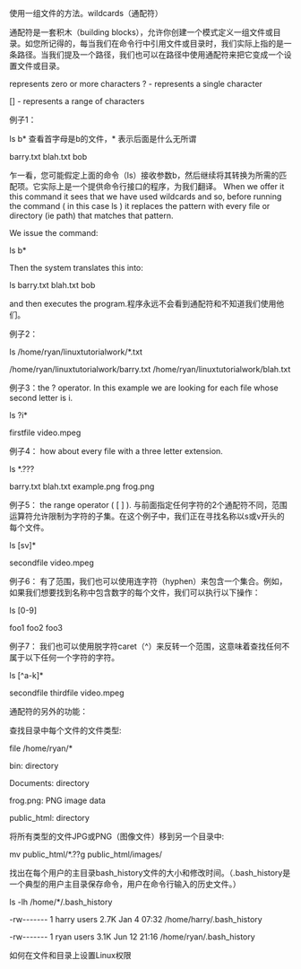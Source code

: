 使用一组文件的方法。wildcards（通配符）

通配符是一套积木（building blocks），允许你创建一个模式定义一组文件或目录。如您所记得的，每当我们在命令行中引用文件或目录时，我们实际上指的是一条路径。当我们提及一个路径，我们也可以在路径中使用通配符来把它变成一个设置文件或目录。

represents zero or more characters
? - represents a single character

[] - represents a range of characters

例子1：

ls b*  查看首字母是b的文件，* 表示后面是什么无所谓

barry.txt blah.txt bob

乍一看，您可能假定上面的命令（ls）接收参数b，然后继续将其转换为所需的匹配项。它实际上是一个提供命令行接口的程序，为我们翻译。 When we offer it this command it sees that we have used wildcards and so, before running the command ( in this case ls ) it replaces the pattern with every file or directory (ie path) that matches that pattern.

We issue the command:

ls b*

Then the system translates this into:

ls barry.txt blah.txt bob

and then executes the program.程序永远不会看到通配符和不知道我们使用他们。

例子2：

ls /home/ryan/linuxtutorialwork/*.txt

/home/ryan/linuxtutorialwork/barry.txt /home/ryan/linuxtutorialwork/blah.txt

例子3：the ? operator. In this example we are looking for each file whose second letter is i.

ls ?i*

firstfile video.mpeg

例子4： how about every file with a three letter extension.

ls *.???

barry.txt blah.txt example.png frog.png

例子5： the range operator ( [ ] ). 与前面指定任何字符的2个通配符不同，范围运算符允许限制为字符的子集。在这个例子中，我们正在寻找名称以s或v开头的每个文件。

ls [sv]*

secondfile video.mpeg

例子6： 有了范围，我们也可以使用连字符（hyphen）来包含一个集合。例如，如果我们想要找到名称中包含数字的每个文件，我们可以执行以下操作：

ls [0-9]

foo1 foo2 foo3

例子7： 我们也可以使用脱字符caret（^）来反转一个范围，这意味着查找任何不属于以下任何一个字符的字符。

ls [^a-k]*

secondfile thirdfile video.mpeg

通配符的另外的功能：

查找目录中每个文件的文件类型:

file /home/ryan/*

bin: directory

Documents: directory

frog.png: PNG image data

public_html: directory

将所有类型的文件JPG或PNG（图像文件）移到另一个目录中:

mv public_html/*.??g public_html/images/

找出在每个用户的主目录bash_history文件的大小和修改时间。（.bash_history是一个典型的用户主目录保存命令，用户在命令行输入的历史文件。）

ls -lh /home/*/.bash_history

-rw------- 1 harry users 2.7K Jan 4 07:32 /home/harry/.bash_history

-rw------- 1 ryan users 3.1K Jun 12 21:16 /home/ryan/.bash_history

如何在文件和目录上设置Linux权限
